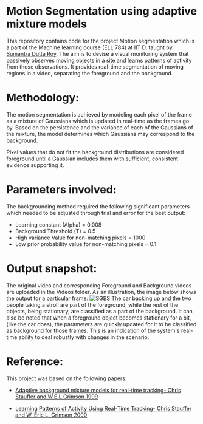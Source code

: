 # Motion Segmentation using adaptive mixture models
This repository contains code for the project Motion segmentation which is a part of the Machine learning course (ELL 784) at IIT D, taught by  [Sumantra Dutta Roy](sumantra@ee.iitd.ac.in). The aim is to devise a visual monitoring system that passively observes moving objects in a site and learns patterns of activity from those observations. It provides real-time segmentation of moving regions in a video, separating the foreground and the background.

# Methodology:
The motion segmentation is achieved by modeling each pixel of the frame as a mixture of Gaussians which is updated in real-time as the frames go by. Based on the persistence and the variance of each of the Gaussians of the mixture, the model determines which Gaussians may correspond to the background.

Pixel values that do not fit the background distributions are considered foreground until a Gaussian includes them with sufficient, consistent evidence supporting it.

# Parameters involved:
The backgrounding method required the following significant parameters which needed to be adjusted through trial and error for the best output:

* Learning constant (Alpha) = 0.008
* Background Threshold (T) = 0.5
* High variance Value for non-matching pixels = 1000
* Low prior probability value for non-matching pixels = 0.1

# Output snapshot:
The original video and corresponding Foreground and Background videos are uploaded in the Videos folder. As an illustration, the image below shows the output for a particular frame:
![SGBS](https://github.com/user-attachments/assets/94c2d149-f9ab-4933-87b2-1736e54c1481)
The car backing up and the two people taking a stroll are part of the foreground, while the rest of the objects, being stationary, are classified as a part of the background. It can also be noted that when a foreground object becomes stationary for a bit, (like the car does), the parameters are quickly updated for it to be classified as background for those frames. This is an indication of the system's real-time ability to deal robustly with changes in the scenario.


# Reference:
This project was based on the following papers:

* [Adaptive background mixture models for real-time tracking- Chris Stauffer and W.E.L Grimson 1999](http://www.ai.mit.edu/projects/vsam/Publications/stauffer_cvpr98_track.pdf)

* [Learning Patterns of Activity Using Real-Time Tracking- Chris Stauffer and W. Eric L. Grimson 2000](https://people.csail.mit.edu/welg/papers/learning2000.pdf)

